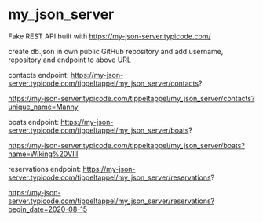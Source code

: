 # my_json_server
Fake REST API built with https://my-json-server.typicode.com/

create db.json in own public GitHub repository and add username, repository and endpoint to above URL

contacts endpoint:
https://my-json-server.typicode.com/tippeltappel/my_json_server/contacts?

https://my-json-server.typicode.com/tippeltappel/my_json_server/contacts?unique_name=Manny

boats endpoint:
https://my-json-server.typicode.com/tippeltappel/my_json_server/boats?

https://my-json-server.typicode.com/tippeltappel/my_json_server/boats?name=Wiking%20VIII

reservations endpoint:
https://my-json-server.typicode.com/tippeltappel/my_json_server/reservations?

https://my-json-server.typicode.com/tippeltappel/my_json_server/reservations?begin_date=2020-08-15
